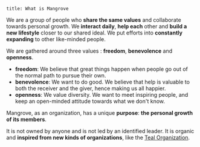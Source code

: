 ```
title: What is Mangrove
```

We are a group of people who **share the same values** and collaborate towards personal growth. We **interact daily**, **help each** other and **build a new lifestyle** closer to our shared ideal. We put efforts into **constantly expanding** to other like-minded people.


We are gathered around three values : **freedom**, **benevolence** and **openness**.


- **freedom**: We believe that great things happen when people go out of the normal path to pursue their own.
- **benevolence**: We want to do good. We believe that help is valuable to both the receiver and the giver, hence making us all happier.
- **openness**: We value diversity. We want to meet inspiring people, and keep an open-minded attitude towards what we don't know.


Mangrove, as an organization, has a unique **purpose**: **the personal growth of its members**.

It is not owned by anyone and is not led by an identified leader. It is organic and **inspired from new kinds of organizations**, like the [Teal Organization](http://www.reinventingorganizationswiki.com/Teal_Organizations).


